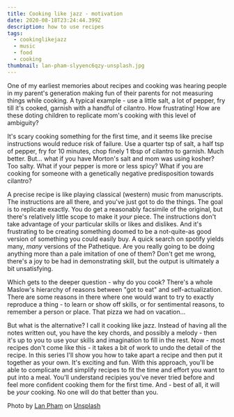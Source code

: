 ```yaml
---
title: Cooking like jazz - motivation
date: 2020-08-18T23:24:44.399Z
description: how to use recipes
tags:
  - cookinglikejazz
  - music
  - food
  - cooking
thumbnail: lan-pham-slyyenc6qzy-unsplash.jpg
---
```

One of my earliest memories about recipes and cooking was hearing people in my parent's generation making fun of their parents for not measuring things while cooking. A typical example - use a little salt, a lot of pepper, fry till it's cooked, garnish with a handful of cilantro. How frustrating! How are these doting children to replicate mom's cooking with this level of ambiguity?

It's scary cooking something for the first time, and it seems like precise instructions would reduce risk of failure. Use a quarter tsp of salt, a half tsp of pepper, fry for 10 minutes, chop finely 1 tbsp of cilantro to garnish. Much better. But... what if you have Morton's salt and mom was using kosher? Too salty. What if your pepper is more or less spicy? What if you are cooking for someone with a genetically negative predisposition towards cilantro? 

A precise recipe is like playing classical (western) music from manuscripts. The instructions are all there, and you've just got to do the things. The goal is to replicate exactly. You do get a reasonably facsimile of the original, but there's relatively little scope to make it *your* piece. The instructions don't take advantage of your particular skills or likes and dislikes. And it's frustrating to be creating something doomed to be a not-quite-as good version of something you could easily buy. A quick search on spotify yields many, *many* versions of the Pathetique. Are you really going to be doing anything more than a pale imitation of one of them? Don't get me wrong, there's a joy to be had in demonstrating skill, but the output is ultimately a bit unsatisfying.

Which gets to the deeper question - why do you cook? There's a whole Maslow's hierarchy of reasons between "got to eat" and self-actualization. There are some reasons in there where one would want to try to exactly reproduce a thing - to learn or show off skills, or for sentimental reasons, to remember a person or place. That pizza we had on vacation...

But what is the alternative? I call it cooking like jazz. Instead of having all the notes written out, you have the key chords, and possibly a melody - then it's up to you to use your skills and imagination to fill in the rest. Now - most recipes don't come like this - it takes a bit of work to undo the detail of the recipe. In this series I'll show you how to take apart a recipe and then put it together as your own. It's exciting and fun. With this approach, you'll be able to complicate and simplify recipes to fit the time and effort you want to put into a meal. You'll understand recipies you've never tried before and feel more confident cooking them for the first time. And - best of all, it will be *your* cooking. No one will do that better than you.

<span>Photo by <a href="https://unsplash.com/@lanipham?utm_source=unsplash&amp;utm_medium=referral&amp;utm_content=creditCopyText">Lan Pham</a> on <a href="https://unsplash.com/s/photos/cooking?utm_source=unsplash&amp;utm_medium=referral&amp;utm_content=creditCopyText">Unsplash</a></span>